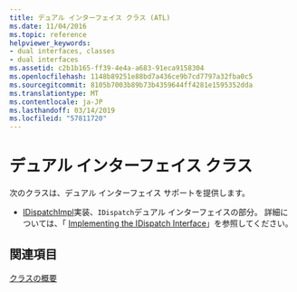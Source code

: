 ```yaml
---
title: デュアル インターフェイス クラス (ATL)
ms.date: 11/04/2016
ms.topic: reference
helpviewer_keywords:
- dual interfaces, classes
- dual interfaces
ms.assetid: c2b1b165-ff39-4e4a-a683-91eca9158304
ms.openlocfilehash: 1148b89251e88bd7a436ce9b7cd7797a32fba0c5
ms.sourcegitcommit: 8105b7003b89b73b4359644ff4281e1595352dda
ms.translationtype: MT
ms.contentlocale: ja-JP
ms.lasthandoff: 03/14/2019
ms.locfileid: "57811720"
---
```

# <a name="dual-interfaces-classes"></a>デュアル インターフェイス クラス

次のクラスは、デュアル インターフェイス サポートを提供します。

- [IDispatchImpl](../atl/reference/idispatchimpl-class.md)実装、`IDispatch`デュアル インターフェイスの部分。 詳細については、「 [Implementing the IDispatch Interface](/previous-versions/windows/desktop/automat/implementing-the-idispatch-interface)」を参照してください。

## <a name="see-also"></a>関連項目

[クラスの概要](../atl/atl-class-overview.md)
